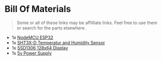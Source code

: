 # Bill Of Materials

> Some or all of these links may be affilliate links. Feel free to use them or search for the parts elsewhere.

-  1x [NodeMCU ESP32](https://amzn.to/3bmbnAI)
-  1x [SHT3X-D Temperatur and Humidity Sensor](https://amzn.to/3bpPikS)
-  1x [SSD1306 128x64 Display](https://amzn.to/3yePe06)
-  1x [5v Power Supply](https://amzn.to/3HSa6xE)
